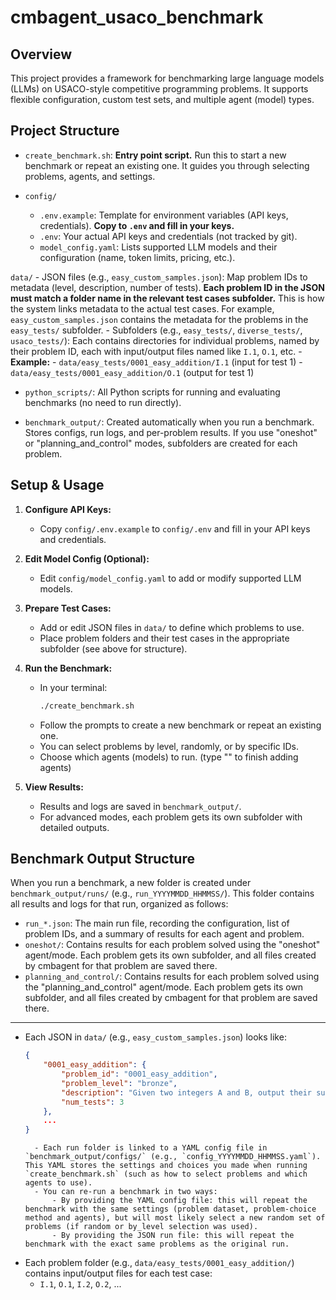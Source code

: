 

# cmbagent_usaco_benchmark

## Overview
This project provides a framework for benchmarking large language models (LLMs) on USACO-style competitive programming problems. It supports flexible configuration, custom test sets, and multiple agent (model) types.

## Project Structure

- `create_benchmark.sh`: **Entry point script.** Run this to start a new benchmark or repeat an existing one. It guides you through selecting problems, agents, and settings.

- `config/`
	- `.env.example`: Template for environment variables (API keys, credentials). **Copy to `.env` and fill in your keys.**
	- `.env`: Your actual API keys and credentials (not tracked by git).
	- `model_config.yaml`: Lists supported LLM models and their configuration (name, token limits, pricing, etc.).

`data/`
	- JSON files (e.g., `easy_custom_samples.json`): Map problem IDs to metadata (level, description, number of tests). **Each problem ID in the JSON must match a folder name in the relevant test cases subfolder.** This is how the system links metadata to the actual test cases. For example, `easy_custom_samples.json` contains the metadata for the problems in the `easy_tests/` subfolder. 
	- Subfolders (e.g., `easy_tests/`, `diverse_tests/`, `usaco_tests/`): Each contains directories for individual problems, named by their problem ID, each with input/output files named like `I.1`, `O.1`, etc.
		- **Example:**
			- `data/easy_tests/0001_easy_addition/I.1` (input for test 1)
			- `data/easy_tests/0001_easy_addition/O.1` (output for test 1)

- `python_scripts/`: All Python scripts for running and evaluating benchmarks (no need to run directly).

- `benchmark_output/`: Created automatically when you run a benchmark. Stores configs, run logs, and per-problem results. If you use "oneshot" or "planning_and_control" modes, subfolders are created for each problem.

## Setup & Usage

1. **Configure API Keys:**
	 - Copy `config/.env.example` to `config/.env` and fill in your API keys and credentials.

2. **Edit Model Config (Optional):**
	 - Edit `config/model_config.yaml` to add or modify supported LLM models.

3. **Prepare Test Cases:**
	 - Add or edit JSON files in `data/` to define which problems to use.
	 - Place problem folders and their test cases in the appropriate subfolder (see above for structure).

4. **Run the Benchmark:**
	 - In your terminal:
		 ```bash
		 ./create_benchmark.sh
		 ```
	 - Follow the prompts to create a new benchmark or repeat an existing one.
	 - You can select problems by level, randomly, or by specific IDs.
	 - Choose which agents (models) to run. (type "<end>" to finish adding agents)

5. **View Results:**
	 - Results and logs are saved in `benchmark_output/`.
	 - For advanced modes, each problem gets its own subfolder with detailed outputs.


## Benchmark Output Structure

When you run a benchmark, a new folder is created under `benchmark_output/runs/` (e.g., `run_YYYYMMDD_HHMMSS/`). This folder contains all results and logs for that run, organized as follows:

- `run_*.json`: The main run file, recording the configuration, list of problem IDs, and a summary of results for each agent and problem.
- `oneshot/`: Contains results for each problem solved using the "oneshot" agent/mode. Each problem gets its own subfolder, and all files created by cmbagent for that problem are saved there.
- `planning_and_control/`: Contains results for each problem solved using the "planning_and_control" agent/mode. Each problem gets its own subfolder, and all files created by cmbagent for that problem are saved there.

---

- Each JSON in `data/` (e.g., `easy_custom_samples.json`) looks like:
	```json
	{
		"0001_easy_addition": {
			"problem_id": "0001_easy_addition",
			"problem_level": "bronze",
			"description": "Given two integers A and B, output their sum.",
			"num_tests": 3
		},
		...
	}
	```
		- Each run folder is linked to a YAML config file in `benchmark_output/configs/` (e.g., `config_YYYYMMDD_HHMMSS.yaml`). This YAML stores the settings and choices you made when running `create_benchmark.sh` (such as how to select problems and which agents to use).
		- You can re-run a benchmark in two ways:
			- By providing the YAML config file: this will repeat the benchmark with the same settings (problem dataset, problem-choice method and agents), but will most likely select a new random set of problems (if random or by_level selection was used).
			- By providing the JSON run file: this will repeat the benchmark with the exact same problems as the original run.
- Each problem folder (e.g., `data/easy_tests/0001_easy_addition/`) contains input/output files for each test case:
	- `I.1`, `O.1`, `I.2`, `O.2`, ...

